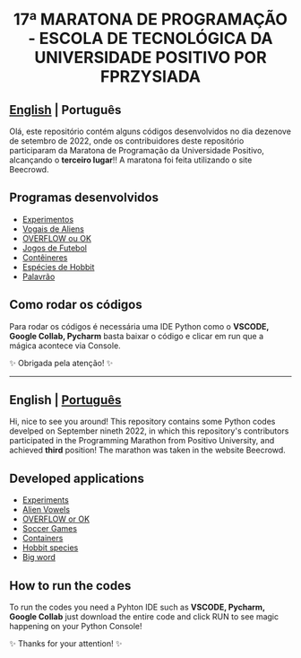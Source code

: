 <h1 align="center">
  <br>17ª MARATONA DE PROGRAMAÇÃO - ESCOLA DE TECNOLÓGICA DA UNIVERSIDADE POSITIVO POR FPRZYSIADA</h1>

<a id="pt-readme"></a>
## [English](#en-readme) | Português

Olá, este repositório contém alguns códigos desenvolvidos no dia dezenove de setembro de 2022, onde os contribuidores deste repositório participaram da Maratona de Programação da Universidade Positivo, alcançando o **terceiro lugar**!! A maratona foi feita utilizando o site Beecrowd. 


## Programas desenvolvidos

- [Experimentos](https://github.com/jennigoberski/Maratona_Programacao/blob/main/maratona/exercicios/durante_maratona/ExercicioA.py)
- [Vogais de Aliens](https://github.com/jennigoberski/Maratona_Programacao/blob/main/maratona/exercicios/durante_maratona/ExercicioC.py)
- [OVERFLOW ou OK](https://github.com/jennigoberski/Maratona_Programacao/blob/main/maratona/exercicios/durante_maratona/ExercicioD.py)
- [Jogos de Futebol](https://github.com/jennigoberski/Maratona_Programacao/blob/main/maratona/exercicios/durante_maratona/ExercicioE.py)
- [Contêineres](https://github.com/jennigoberski/Maratona_Programacao/blob/main/maratona/exercicios/durante_maratona/ExercicioF.py) 
- [Espécies de Hobbit](https://github.com/jennigoberski/Maratona_Programacao/blob/main/maratona/exercicios/durante_maratona/ExercicioI.py)
- [Palavrão](https://github.com/jennigoberski/Maratona_Programacao/blob/main/maratona/exercicios/durante_maratona/ExercicioL.py)

## Como rodar os códigos

Para rodar os códigos é necessária uma IDE Python como o **VSCODE, Google Collab, Pycharm** basta baixar o código e clicar em run que a mágica acontece via Console. 

✨ Obrigada pela atenção! ✨

-------

<a id="en-readme"></a>
## English | [Português](#pt-readme)


Hi, nice to see you around! This repository contains some Python codes develped on September nineth 2022, in which this repository's contributors participated in the Programming Marathon from Positivo University, and achieved **third** position! The marathon was taken in the website Beecrowd. 


## Developed applications    

- [Experiments](https://github.com/jennigoberski/Maratona_Programacao/blob/main/maratona/exercicios/durante_maratona/ExercicioA.py)
- [Alien Vowels](https://github.com/jennigoberski/Maratona_Programacao/blob/main/maratona/exercicios/durante_maratona/ExercicioC.py) 
- [OVERFLOW or OK](https://github.com/jennigoberski/Maratona_Programacao/blob/main/maratona/exercicios/durante_maratona/ExercicioD.py)
- [Soccer Games](https://github.com/jennigoberski/Maratona_Programacao/blob/main/maratona/exercicios/durante_maratona/ExercicioE.py) 
- [Containers](https://github.com/jennigoberski/Maratona_Programacao/blob/main/maratona/exercicios/durante_maratona/ExercicioF.py)
- [Hobbit species](https://github.com/jennigoberski/Maratona_Programacao/blob/main/maratona/exercicios/durante_maratona/ExercicioI.py)
- [Big word](https://github.com/jennigoberski/Maratona_Programacao/blob/main/maratona/exercicios/durante_maratona/ExercicioL.py)

## How to run the codes

To run the codes you need a Pyhton IDE such as **VSCODE, Pycharm, Google Collab**  just download the entire code and click RUN to see magic happening on your Python Console! 


✨ Thanks for your attention! ✨
